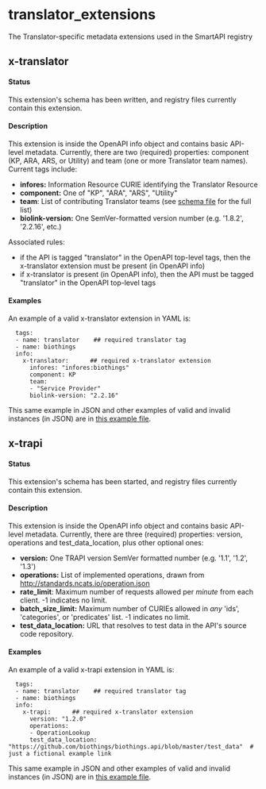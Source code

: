 # translator_extensions
The Translator-specific metadata extensions used in the SmartAPI registry

## x-translator
#### Status
This extension's schema has been written, and registry files currently contain this extension.

#### Description
This extension is inside the OpenAPI info object and contains basic API-level metadata. Currently, there are two (required) properties: component (KP, ARA, ARS, or Utility) and team (one or more Translator team names). Current tags include:

- **infores:** Information Resource CURIE identifying the Translator Resource
- **component:** One of  "KP", "ARA", "ARS", "Utility"
- **team**: List of contributing Translator teams (see [schema file](https://github.com/STARInformatics/translator_extensions/blob/main/x-translator/smartapi_x-translator_schema.json) for the full list)
- **biolink-version:**  One SemVer-formatted version number (e.g. '1.8.2', '2.2.16', etc.)

Associated rules:
 
- if the API is tagged "translator" in the OpenAPI top-level tags, then the x-translator extension must be present (in OpenAPI info)
- if x-translator is present (in OpenAPI info), then the API must be tagged "translator" in the OpenAPI top-level tags  

#### Examples

An example of a valid x-translator extension in YAML is:  
```
  tags:
  - name: translator    ## required translator tag
  - name: biothings
  info:
    x-translator:      ## required x-translator extension
      infores: "infores:biothings"
      component: KP
      team:
      - "Service Provider"
      biolink-version: "2.2.16"
```
This same example in JSON and other examples of valid and invalid instances (in JSON) are in [this example file](https://github.com/NCATSTranslator/translator_extensions/blob/main/x-translator/smartapi_x-translator_examples.txt). 

## x-trapi

#### Status

This extension's schema has been started, and registry files currently contain this extension.

#### Description

This extension is inside the OpenAPI info object and contains basic API-level metadata. Currently, there are three (required) properties: version, operations and test_data_location, plus other optional ones:

- **version:** One TRAPI version SemVer formatted number (e.g. '1.1', '1.2', '1.3')
- **operations:** List of implemented operations, drawn from http://standards.ncats.io/operation.json
- **rate_limit**: Maximum number of requests allowed per _minute_ from each client. -1 indicates no limit.
- **batch_size_limit:** Maximum number of CURIEs allowed in _any_ 'ids', 'categories', or 'predicates' list. -1 indicates no limit.
- **test_data_location:** URL that resolves to test data in the API's source code repository.

#### Examples

An example of a valid x-trapi extension in YAML is:  
```
  tags:
  - name: translator    ## required translator tag
  - name: biothings
  info:
    x-trapi:      ## required x-translator extension
      version: "1.2.0"
      operations:
      - OperationLookup
      test_data_location: "https://github.com/biothings/biothings.api/blob/master/test_data"  # just a fictional example link
```
This same example in JSON and other examples of valid and invalid instances (in JSON) are in [this example file](https://github.com/STARInformatics/translator_extensions/blob/main/x-trapi/smartapi_x-trapi_examples.txt).
